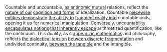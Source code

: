 
Countable and uncountable, [as antinomic mutual](2/2/2/1/_Organic-Inorganic) relations, reflect the [nature of our](2/3/3/.Human%20Endeavors) [cognition and forms](2/1/3/2/3/_Sensation-Cognition) of idealization. Countable [piecewise entities demonstrate](1/1/3/2/_Countable-Uncountable) [the ability to](3/1/3/3/1/1/2/2/.Skills) [fragment reality into](2/1/2/3/1/3/.Realism) countable units, opening [it up for](3/1/3/3/2/3/1/.Price) numerical manipulation. Conversely, [uncountability encapsulates notions](1/1/3/2/_Countable-Uncountable) [that inherently escape](1/2/3/3/2/3/2/.Escape%20Velocity) arithmetized quantification, like the continuum. This duality, as it [appears in mathematics](2/3/2/3/1/1/.Mathematics) and philosophy, reflects [the dialectical tension](1/1/2/1/.Existential%20Dialectics) [between discrete fragmentation](1/1/3/1/2/2/2/.Fragmentation) and undivided continuity, [between the tangible](1/1/3/1/1/2/1/.Tangible) and the intangible.

